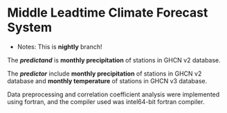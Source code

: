 # Middle Leadtime Climate Forecast System

- Notes: This is **nightly** branch! 

The ***predictand*** is **monthly precipitation** of stations in GHCN v2 database.

The ***predictor*** include **monthly precipitation** of stations in GHCN v2 database and **monthly temperature** of stations in GHCN v3 database.

Data preprocessing and correlation coefficient analysis were implemented using fortran, and the compiler used was intel64-bit fortran compiler.
